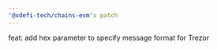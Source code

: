 ```yaml
---
'@xdefi-tech/chains-evm': patch
---
```


feat: add hex parameter to specify message format for Trezor
